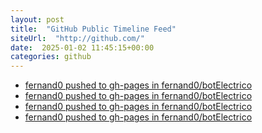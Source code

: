 ```yaml
---
layout: post
title:  "GitHub Public Timeline Feed"
siteUrl:  "http://github.com/"
date:  2025-01-02 11:45:15+00:00
categories: github
---
```

*  [fernand0 pushed to gh-pages in fernand0/botElectrico](https://github.com/fernand0/botElectrico/compare/4bf0141809...669cdbd521)
*  [fernand0 pushed to gh-pages in fernand0/botElectrico](https://github.com/fernand0/botElectrico/compare/f347747049...993ab60d48)
*  [fernand0 pushed to gh-pages in fernand0/botElectrico](https://github.com/fernand0/botElectrico/compare/f02ec38c1d...f347747049)
*  [fernand0 pushed to gh-pages in fernand0/botElectrico](https://github.com/fernand0/botElectrico/compare/75415cb38d...f02ec38c1d)
